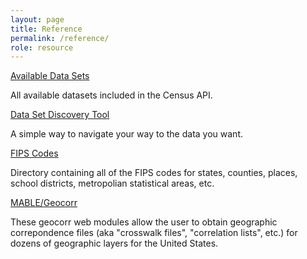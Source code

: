 ```yaml
---
layout: page
title: Reference
permalink: /reference/
role: resource
---
```

<div class="reference">
  <div class="container">
    <div class="row">
      <div class="col-sm-6 py-2">
        <div class="card h-100 card-body">
          <p class="card-text"><a href="https://www.census.gov/data/developers/data-sets.html">Available Data Sets</a></p>
          <p>All available datasets included in the Census API.</p>
        </div>
      </div>
      <div class="col-sm-6 py-2">
        <div class="card h-100 card-body">
          <p class="card-text"><a href="https://api.census.gov/data/">Data Set Discovery Tool</a></p>
          <p>A simple way to navigate your way to the data you want.</p>
        </div>
      </div>
      <div class="col-sm-6 py-2">
        <div class="card h-100 card-body">
          <p class="card-text"><a href="https://www2.census.gov/geo/docs/reference/codes/files/">FIPS Codes</a></p>
          <p>Directory containing all of the FIPS codes for states, counties, places, school districts, metropolian statistical areas, etc.</p>
        </div>
      </div>
      <div class="col-sm-6 py-2">
        <div class="card h-100 card-body">
          <p class="card-text"><a href="http://mcdc.missouri.edu/websas/geocorr_index.shtml">MABLE/Geocorr</a></p>
          <p>These geocorr web modules allow the user to obtain geographic correpondence files (aka "crosswalk files", "correlation lists", etc.) for dozens of geographic layers for the United States.</p>
        </div>
      </div>
    </div>
  </div>
</div>
